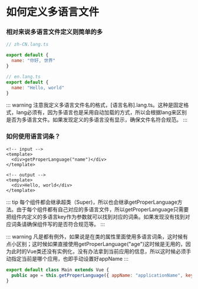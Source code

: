 # 如何定义多语言文件

### 相对来说多语言文件定义则简单的多

```js
// zh-CN.lang.ts

export default {
  name: "你好, 世界" 
}

// en.lang.ts
export default {
  name: "Hello, world"
}
```

::: warning
注意我定义多语言文件名的格式，[语言名称].lang.ts。这种是固定格式，lang必须有，因为多语言也是采用自动加载的方式，所以会根据lang来区别是否为多语言文件。如果发现定义的多语言没有显示，确保文件名符合规范。
:::

### 如何使用语言词条？

```vue
<!-- input -->
<template>
  <div>getProperLanguage("name")</div>
</template>

<!-- output -->
<template>
  <div>Hello, world</div>
</template>
```

::: tip
每个组件都会继承超类（Super)，所以也会继承getProperLanguage方法。由于每个组件都有自己对应的多语言文件，所以getProperLanguage只需要把组件内定义的多语言key作为参数就可以找到对应的词条。如果发现没有找到对应词条请确保组件写的是否符合规范等。
:::

::: warning
凡是都有例外，如果说是在类的属性里面使用多语言词条，这时候有点小区别；这时候如果直接使用getProperLanguage("age")这时候是无用的，因为此时的Vue类还没有实例化，没有办法拿到当前应用的信息，所以这时候必须手动指定当前是哪个应用，也即手动设置好appName
:::


```js
export default class Main extends Vue {
  public age = this.getProperLanguage({ appName: "applicationName", key: "age" })
}
```
